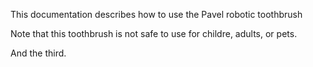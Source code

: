 This documentation describes how to use the Pavel robotic toothbrush

Note that this toothbrush is not safe to use for childre, adults, or pets.  

And the third. 